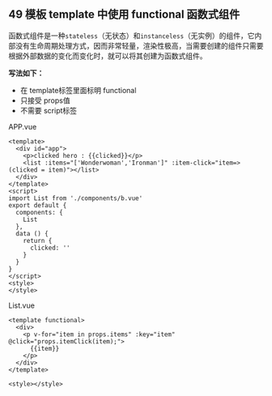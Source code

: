 ## 49 模板 template 中使用 functional 函数式组件

函数式组件是一种`stateless`（无状态）和`instanceless`（无实例）的组件，它内部没有生命周期处理方式，因而非常轻量，渲染性极高，当需要创建的组件只需要根据外部数据的变化而变化时，就可以将其创建为函数式组件。

**写法如下：**

- 在 template标签里面标明 functional
- 只接受 props值
- 不需要 script标签

APP.vue

```
<template>
  <div id="app">
    <p>clicked hero : {{clicked}}</p>
    <list :items="['Wonderwoman','Ironman']" :item-click="item=>(clicked = item)"></list>
  </div>
</template>
<script>
import List from './components/b.vue'
export default {
  components: {
    List
  },
  data () {
    return {
      clicked: ''
    }
  }
}
</script>
<style>
</style>

```


List.vue

```
<template functional>
  <div>
    <p v-for="item in props.items" :key="item" @click="props.itemClick(item);">
      {{item}}
    </p>
  </div>
</template>

<style></style>

```
